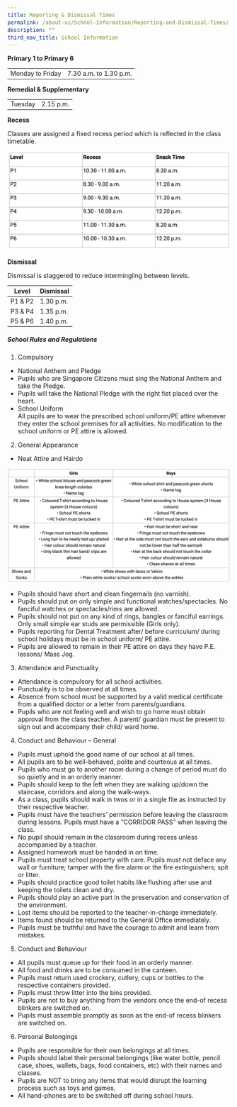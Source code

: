 ```yaml
---
title: Reporting & Dismissal Times
permalink: /about-us/School-Information/Reporting-and-Dismissal-Times/
description: ""
third_nav_title: School Information
---
```

**Primary 1 to Primary 6**

| ||
| -------- | -------- |
| Monday to Friday     | 7.30 a.m. to 1.30 p.m.     | 

**Remedial & Supplementary**

| ||
| -------- | -------- |
|Tuesday|2.15 p.m.|

**Recess**

Classes are assigned a fixed recess period which is reflected in the class timetable.

![](/images/recess.png)

**Dismissal**

Dismissal is staggered to reduce intermingling between levels.

| Level | Dismissal|
| -------- | -------- | 
| P1 & P2     | 1.30 p.m.     | 
|P3 & P4|1.35 p.m.
|P5 & P6|1.40 p.m.

##### School Rules and Regulations

1. Compulsory
- National Anthem and Pledge
- Pupils who are Singapore Citizens must sing the National Anthem and take the Pledge.
- Pupils will take the National Pledge with the right fist placed over the heart.
- School Uniform
<br>All pupils are to wear the prescribed school uniform/PE attire whenever they enter the school premises for all activities. No modification to the school uniform or PE attire is allowed.

2. General Appearance
- Neat Attire and Hairdo

![](/images/appearance.png)

- Pupils should have short and clean fingernails (no varnish).
- Pupils should put on only simple and functional watches/spectacles. No fanciful watches or spectacles/rims are allowed.
- Pupils should not put on any kind of rings, bangles or fanciful earrings. Only small simple ear studs are permissible (Girls only).
- Pupils reporting for Dental Treatment after/ before curriculum/ during school holidays must be in school uniform/ PE attire.
- Pupils are allowed to remain in their PE attire on days they have P.E. lessons/ Mass Jog.
3.  Attendance and Punctuality
- Attendance is compulsory for all school activities.
- Punctuality is to be observed at all times.
- Absence from school must be supported by a valid medical certificate from a qualified doctor or a letter from parents/guardians.
- Pupils who are not feeling well and wish to go home must obtain approval from the class teacher. A parent/ guardian must be present to sign out and accompany their child/ ward home.

4.  Conduct and Behaviour – General
- Pupils must uphold the good name of our school at all times.
- All pupils are to be well-behaved, polite and courteous at all times.
- Pupils who must go to another room during a change of period must do so quietly and in an orderly manner.
- Pupils should keep to the left when they are walking up/down the staircase, corridors and along the walk-ways.
- As a class, pupils should walk in twos or in a single file as instructed by their respective teacher.
- Pupils must have the teachers’ permission before leaving the classroom during lessons. Pupils must have a “CORRIDOR PASS” when leaving the class.
- No pupil should remain in the classroom during recess unless accompanied by a teacher.
- Assigned homework must be handed in on time.
-  Pupils must treat school property with care. Pupils must not deface any wall or furniture; tamper with the fire alarm or the fire extinguishers; spit or litter.
- Pupils should practice good toilet habits like flushing after use and keeping the toilets clean and dry.
- Pupils should play an active part in the preservation and conservation of the environment.
- Lost items should be reported to the teacher-in-charge immediately.
- Items found should be returned to the General Office immediately.
- Pupils must be truthful and have the courage to admit and learn from mistakes.
5.  Conduct and Behaviour 
- All pupils must queue up for their food in an orderly manner.
- All food and drinks are to be consumed in the canteen.
- Pupils must return used crockery, cutlery, cups or bottles to the respective containers provided.
- Pupils must throw litter into the bins provided.
- Pupils are not to buy anything from the vendors once the end-of recess blinkers are switched on.
- Pupils must assemble promptly as soon as the end-of recess blinkers are switched on.
6.  Personal Belongings
- Pupils are responsible for their own belongings at all times.
- Pupils should label their personal belongings (like water bottle, pencil case, shoes, wallets, bags, food containers, etc) with their names and classes.
- Pupils are NOT to bring any items that would disrupt the learning process such as toys and games.
- All hand-phones are to be switched off during school hours.